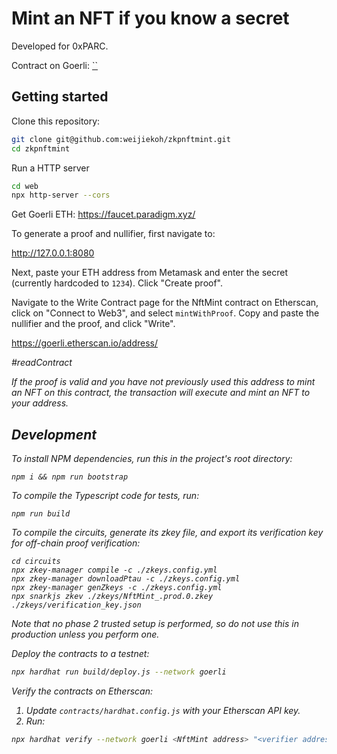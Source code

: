 # Mint an NFT if you know a secret

Developed for 0xPARC.

Contract on Goerli: [``](https://goerli.etherscan.io/address/)

## Getting started

Clone this repository:

```bash
git clone git@github.com:weijiekoh/zkpnftmint.git
cd zkpnftmint
```

Run a HTTP server

```bash
cd web
npx http-server --cors
```

Get Goerli ETH: https://faucet.paradigm.xyz/

To generate a proof and nullifier, first navigate to:

http://127.0.0.1:8080

Next, paste your ETH address from Metamask and enter the secret (currently
hardcoded to `1234`). Click "Create proof".

Navigate to the Write Contract page for the NftMint contract on Etherscan,
click on "Connect to Web3", and select `mintWithProof`. Copy and paste the
nullifier and the proof, and click "Write".

https://goerli.etherscan.io/address/<ADDRESS>#readContract

If the proof is valid and you have not previously used this address to mint an
NFT on this contract, the transaction will execute and mint an NFT to your
address.

## Development

To install NPM dependencies, run this in the project's root directory:

```
npm i && npm run bootstrap
```

To compile the Typescript code for tests, run:

```
npm run build
```

To compile the circuits, generate its zkey file, and export its verification
key for off-chain proof verification:

```
cd circuits
npx zkey-manager compile -c ./zkeys.config.yml
npx zkey-manager downloadPtau -c ./zkeys.config.yml
npx zkey-manager genZkeys -c ./zkeys.config.yml
npx snarkjs zkev ./zkeys/NftMint_.prod.0.zkey ./zkeys/verification_key.json
```

Note that no phase 2 trusted setup is performed, so do not use this in
production unless you perform one.

Deploy the contracts to a testnet:

```bash
npx hardhat run build/deploy.js --network goerli
```

Verify the contracts on Etherscan:

1. Update `contracts/hardhat.config.js` with your Etherscan API key.
2. Run:

```bash
npx hardhat verify --network goerli <NftMint address> "<verifier address>"
```

